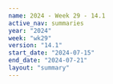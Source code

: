 ```yaml
---
name: 2024 - Week 29 - 14.1
active_nav: summaries
year: "2024"
week: "wk29"
version: "14.1"
start_date: "2024-07-15"
end_date: "2024-07-21"
layout: "summary"
---
```


